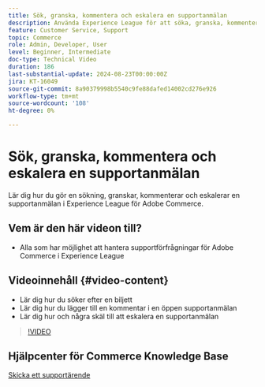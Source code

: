 ```yaml
---
title: Sök, granska, kommentera och eskalera en supportanmälan
description: Använda Experience League för att söka, granska, kommentera och eskalera en supportanmälan
feature: Customer Service, Support
topic: Commerce
role: Admin, Developer, User
level: Beginner, Intermediate
doc-type: Technical Video
duration: 186
last-substantial-update: 2024-08-23T00:00:00Z
jira: KT-16049
source-git-commit: 8a90379998b5540c9fe88dafed14002cd276e926
workflow-type: tm+mt
source-wordcount: '108'
ht-degree: 0%

---
```



# Sök, granska, kommentera och eskalera en supportanmälan

Lär dig hur du gör en sökning, granskar, kommenterar och eskalerar en supportanmälan i Experience League för Adobe Commerce.

## Vem är den här videon till?

* Alla som har möjlighet att hantera supportförfrågningar för Adobe Commerce i Experience League

## Videoinnehåll {#video-content}

* Lär dig hur du söker efter en biljett
* Lär dig hur du lägger till en kommentar i en öppen supportanmälan
* Lär dig hur och några skäl till att eskalera en supportanmälan

>[!VIDEO](https://video.tv.adobe.com/v/3445315?learn=on&captions=swe)

## Hjälpcenter för Commerce Knowledge Base

[Skicka ett supportärende](https://experienceleague.adobe.com/sv/docs/commerce-knowledge-base/kb/help-center-guide/magento-help-center-user-guide#support-case)
